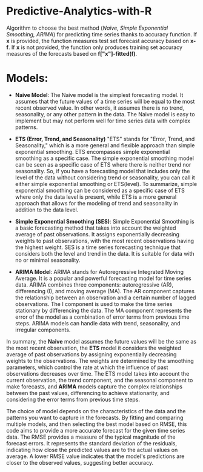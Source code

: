 # Predictive-Analytics-with-R
Algorithm to choose the best method (*Naive, Simple Exponential Smoothing, ARIMA*) for predicting time series thanks to accuracy function. If **x** is provided, the function measures test set forecast accuracy based on **x-f**. If **x** is not provided, the function only produces training set accuracy measures of the forecasts based on **f["x"]-fitted(f)**. 

# Models:
* **Naive Model**:
The Naive model is the simplest forecasting model. It assumes that the future values of a time series will be equal to the most recent observed value. In other words, it assumes there is no trend, seasonality, or any other pattern in the data. The Naive model is easy to implement but may not perform well for time series data with complex patterns.

* **ETS (Error, Trend, and Seasonality)**
"ETS" stands for "Error, Trend, and Seasonality," which is a more general and flexible approach than simple exponential smoothing. ETS encompasses simple exponential smoothing as a specific case.
The simple exponential smoothing model can be seen as a specific case of ETS where there is neither trend nor seasonality. So, if you have a forecasting model that includes only the level of the data without considering trend or seasonality, you can call it either simple exponential smoothing or ETS(level).
To summarize, simple exponential smoothing can be considered as a specific case of ETS where only the data level is present, while ETS is a more general approach that allows for the modeling of trend and seasonality in addition to the data level.

* **Simple Exponential Smoothing (SES)**:
Simple Exponential Smoothing is a basic forecasting method that takes into account the weighted average of past observations. It assigns exponentially decreasing weights to past observations, with the most recent observations having the highest weight. SES is a time series forecasting technique that considers both the level and trend in the data. It is suitable for data with no or minimal seasonality.

* **ARIMA Model**:
ARIMA stands for Autoregressive Integrated Moving Average. It is a popular and powerful forecasting model for time series data. ARIMA combines three components: autoregressive (AR), differencing (I), and moving average (MA). The AR component captures the relationship between an observation and a certain number of lagged observations. The I component is used to make the time series stationary by differencing the data. The MA component represents the error of the model as a combination of error terms from previous time steps. ARIMA models can handle data with trend, seasonality, and irregular components.

In summary, the **Naive** model assumes the future values will be the same as the most recent observation, the **ETS** model it considers the weighted average of past observations by assigning exponentially decreasing weights to the observations. The weights are determined by the smoothing parameters, which control the rate at which the influence of past observations decreases over time. The ETS model takes into account the current observation, the trend component, and the seasonal component to make forecasts, and **ARIMA** models capture the complex relationships between the past values, differencing to achieve stationarity, and considering the error terms from previous time steps. 

The choice of model depends on the characteristics of the data and the patterns you want to capture in the forecasts. By fitting and comparing multiple models, and then selecting the best model based on RMSE, this code aims to provide a more accurate forecast for the given time series data. The RMSE provides a measure of the typical magnitude of the forecast errors. It represents the standard deviation of the residuals, indicating how close the predicted values are to the actual values on average. A lower RMSE value indicates that the model's predictions are closer to the observed values, suggesting better accuracy.
